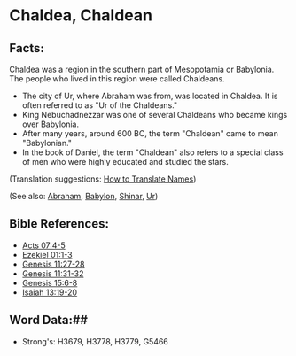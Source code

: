 # Chaldea, Chaldean #

## Facts: ##

Chaldea was a region in the southern part of Mesopotamia or Babylonia. The people who lived in this region were called Chaldeans.

* The city of Ur, where Abraham was from, was located in Chaldea. It is often referred to as "Ur of the Chaldeans."
* King Nebuchadnezzar was one of several Chaldeans who became kings over Babylonia.
* After many years, around 600 BC, the term "Chaldean" came to mean "Babylonian."
* In the book of Daniel, the term "Chaldean" also refers to a special class of men who were highly educated and studied the stars.

(Translation suggestions: [How to Translate Names](rc://en/ta/man/translate/translate-names))

(See also: [Abraham](../other/abraham.md), [Babylon](../other/babylon.md), [Shinar](../other/shinar.md), [Ur](../other/ur.md))

## Bible References: ##

* [Acts 07:4-5](rc://en/tn/help/act/07/04)
* [Ezekiel 01:1-3](rc://en/tn/help/ezk/01/01)
* [Genesis 11:27-28](rc://en/tn/help/gen/11/27)
* [Genesis 11:31-32](rc://en/tn/help/gen/11/31)
* [Genesis 15:6-8](rc://en/tn/help/gen/15/06)
* [Isaiah 13:19-20](rc://en/tn/help/isa/13/19)

## Word Data:##

* Strong's: H3679, H3778, H3779, G5466

